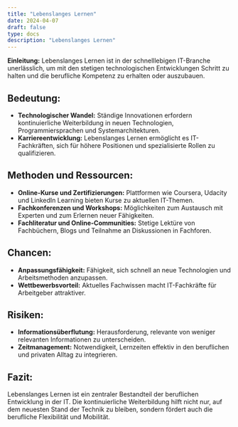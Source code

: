 ```yaml
---
title: "Lebenslanges Lernen"
date: 2024-04-07
draft: false
type: docs
description: "Lebenslanges Lernen"
---
```


**Einleitung:** Lebenslanges Lernen ist in der schnelllebigen IT-Branche unerlässlich, um mit den stetigen technologischen Entwicklungen Schritt zu halten und die berufliche Kompetenz zu erhalten oder auszubauen.

## Bedeutung:

- **Technologischer Wandel:** Ständige Innovationen erfordern kontinuierliche Weiterbildung in neuen Technologien, Programmiersprachen und Systemarchitekturen.
- **Karriereentwicklung:** Lebenslanges Lernen ermöglicht es IT-Fachkräften, sich für höhere Positionen und spezialisierte Rollen zu qualifizieren.

## Methoden und Ressourcen:

- **Online-Kurse und Zertifizierungen:** Plattformen wie Coursera, Udacity und LinkedIn Learning bieten Kurse zu aktuellen IT-Themen.
- **Fachkonferenzen und Workshops:** Möglichkeiten zum Austausch mit Experten und zum Erlernen neuer Fähigkeiten.
- **Fachliteratur und Online-Communities:** Stetige Lektüre von Fachbüchern, Blogs und Teilnahme an Diskussionen in Fachforen.

## Chancen:

- **Anpassungsfähigkeit:** Fähigkeit, sich schnell an neue Technologien und Arbeitsmethoden anzupassen.
- **Wettbewerbsvorteil:** Aktuelles Fachwissen macht IT-Fachkräfte für Arbeitgeber attraktiver.

## Risiken:

- **Informationsüberflutung:** Herausforderung, relevante von weniger relevanten Informationen zu unterscheiden.
- **Zeitmanagement:** Notwendigkeit, Lernzeiten effektiv in den beruflichen und privaten Alltag zu integrieren.

## Fazit:

Lebenslanges Lernen ist ein zentraler Bestandteil der beruflichen Entwicklung in der IT. Die kontinuierliche Weiterbildung hilft nicht nur, auf dem neuesten Stand der Technik zu bleiben, sondern fördert auch die berufliche Flexibilität und Mobilität.
